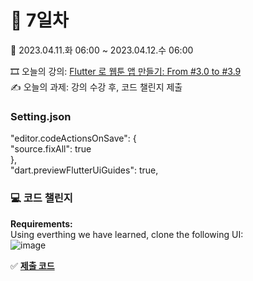 # 🍨 7일차
📅 2023.04.11.화 06:00 ~ 2023.04.12.수 06:00  
  
🎞️ 오늘의 강의: [Flutter 로 웹툰 앱 만들기: From #3.0 to #3.9](https://nomadcoders.co/flutter-for-beginners/lectures/4136)  
✍️ 오늘의 과제: 강의 수강 후, 코드 챌린지 제출  
  
### Setting.json
"editor.codeActionsOnSave": {  
  "source.fixAll": true  
},  
"dart.previewFlutterUiGuides": true,  
  
### 💻 코드 챌린지
**Requirements:**  
Using everthing we have learned, clone the following UI:  
![image](https://user-images.githubusercontent.com/76805879/231234737-b8299b46-e903-420d-b8a7-3cf522358733.png)  
  
✅ [**제출 코드**](https://gist.github.com/jung0115/c065563e05e360cc6c2ba302a110bb46)  